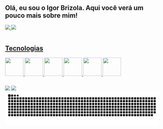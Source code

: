 ## Olá, eu sou o Igor Brizola. Aqui você verá um pouco mais sobre mim!

<div>
  <a href="https://github.com/IgorBrizola">
<img height="180em" src="https://github-readme-stats.vercel.app/api?username=igorBrizola&show_icons=true&bg_color=00000000&theme=dracula">  
  <img height="180em" src="https://github-readme-stats.vercel.app/api/top-langs/?username=igorBrizola&hide_progress=true&theme=dracula">
</div>
<div style="display: inline_block"><br>
</div>




## Tecnologias
<div>
  
 
  <img  loading="lazy" src="https://cdn.jsdelivr.net/gh/devicons/devicon@latest/icons/kotlin/kotlin-original.svg" width="60" height="60" />     
  <img loading="lazy" width="60" height="60"  src="https://cdn.jsdelivr.net/gh/devicons/devicon@latest/icons/rust/rust-original.svg" />
  <img  loading="lazy" width="60" height="60" src="https://cdn.jsdelivr.net/gh/devicons/devicon@latest/icons/spring/spring-original.svg" />
  <img loading="lazy" width="60" height="60" src="https://cdn.jsdelivr.net/gh/devicons/devicon@latest/icons/nestjs/nestjs-original.svg" />
  <img  loading="lazy" width="60" height="60" src="https://cdn.jsdelivr.net/gh/devicons/devicon@latest/icons/docker/docker-original.svg" />
  <img loading="lazy" width="60" height="60" src="https://cdn.jsdelivr.net/gh/devicons/devicon@latest/icons/amazonwebservices/amazonwebservices-original-wordmark.svg" />
          
          
          
          
          
</div>

  ##
 
<div> 
  <a href = "mailto:igorbrizzola@gmail.com"><img src="https://img.shields.io/badge/-Gmail-%23333?style=for-the-badge&logo=gmail&logoColor=white" target="_blank"></a>
  <a href="https://www.linkedin.com/in/igor-brizola-683166222/" target="_blank"><img src="https://img.shields.io/badge/-LinkedIn-%230077B5?style=for-the-badge&logo=linkedin&logoColor=white" target="_blank"></a> 
</div>

<picture>
  <source
    media="(prefers-color-scheme: dark)"
    srcset="https://raw.githubusercontent.com/platane/snk/output/github-contribution-grid-snake-dark.svg"
  />
  <source
    media="(prefers-color-scheme: light)"
    srcset="https://raw.githubusercontent.com/platane/snk/output/github-contribution-grid-snake.svg"
  />
  <img
    alt="github contribution grid snake animation"
    src="https://raw.githubusercontent.com/platane/snk/output/github-contribution-grid-snake.svg"
  />
</picture>



       

